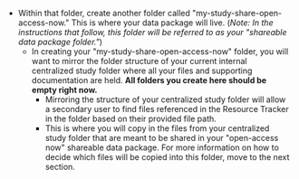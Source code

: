 <!-- open access now intro -->

* Within that folder, create another folder called "my-study-share-open-access-now." This is where your data package will live. (*Note: In the instructions that follow, this folder will be referred to as your "shareable data package folder."*)
  * In creating your "my-study-share-open-access-now" folder, you will want to mirror the folder structure of your current internal centralized study folder where all your files and supporting documentation are held. **All folders you create here should be empty right now.**
    * Mirroring the structure of your centralized study folder will allow a secondary user to find files referenced in the Resource Tracker in the folder based on their provided file path.
    * This is where you will copy in the files from your centralized study folder that are meant to be shared in your "open-access now" shareable data package. For more information on how to decide which files will be copied into this folder, move to the next section.